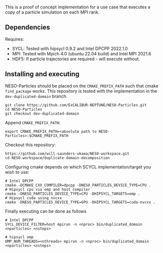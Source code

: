 This is a proof of concept implementation for a use case that executes a copy of a particle simulation on each MPI rank.


## Dependencies

Requires:

* SYCL: Tested with hipsycl 0.9.2 and Intel DPCPP 2022.1.0
* MPI: Tested with Mpich 4.0 (ubuntu 22.04 build) and Intel MPI 2021.6
* HDF5: If particle trajectories are required - will execute without.


## Installing and executing

NESO-Particles should be placed on the `CMAKE_PREFIX_PATH` such that cmake `find_package` works. This repository is tested with the implementation in the `dev-duplicated-domain` branch.

```
git clone https://github.com/ExCALIBUR-NEPTUNE/NESO-Particles.git
cd NESO-Particles
git checkout dev-duplicated-domain
```

Append `CMAKE_PREFIX_PATH`:

```
export CMAKE_PREFIX_PATH=<absolute path to NESO-Particles>:$CMAKE_PREFIX_PATH
```

Checkout this repository:

```
https://github.com/will-saunders-ukaea/NESO-workspace.git
cd NESO-workspace/duplicate-domain-decomposition
```

Configuring cmake depends on which SCYCL implementation/target you wish to use:

```
# Intel DPCPP
cmake -DCMAKE_CXX_COMPILER=dpcpp -DNESO_PARTICLES_DEVICE_TYPE=CPU .
# Hipsycl cpu via omp and host compiler
cmake -DNESO_PARTICLES_DEVICE_TYPE=CPU -DHIPSYCL_TARGETS=omp . 
# Hipsycl cuda using nvcxx
cmake -DNESO_PARTICLES_DEVICE_TYPE=GPU -DHIPSYCL_TARGETS=cuda-nvcxx .
```

Finally executing can be done as follows

```
# Intel DPCPP
SYCL_DEVICE_FILTER=host mpirun -n <nproc> bin/duplicated_domain <nparticles> <nsteps>

# hipsycl omp
OMP_NUM_THREADS=<nthreads> mpirun -n <nproc> bin/duplicated_domain <nparticles> <nsteps>
```


